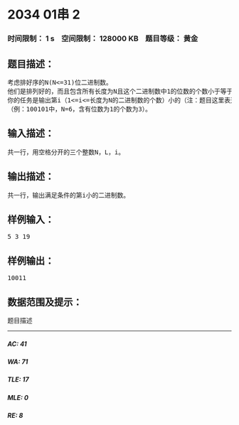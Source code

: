 # 2034 01串 2   
### 时间限制： 1 s&nbsp;&nbsp;&nbsp;&nbsp;空间限制： 128000 KB&nbsp;&nbsp;&nbsp;&nbsp;题目等级： 黄金  
## 题目描述：  

<pre>
考虑排好序的N(N<=31)位二进制数。
他们是排列好的，而且包含所有长度为N且这个二进制数中1的位数的个数小于等于L(L<=N)的数。
你的任务是输出第i（1<=i<=长度为N的二进制数的个数）小的（注：题目这里表述不清，实际是，从最小的往大的数，数到第i个符合条件的，这个意思），长度为N，且1的位数的个数小于等于L的那个二进制数。
（例：100101中，N=6，含有位数为1的个数为3）。
</pre>
  
  
## 输入描述：  

<pre>
共一行，用空格分开的三个整数N，L，i。
</pre>
  
  
## 输出描述：  

<pre>
共一行，输出满足条件的第i小的二进制数。
</pre>
  
  
## 样例输入：  

<pre>
5 3 19
</pre>
  
  
## 样例输出：  

<pre>
10011
</pre>
  
  
## 数据范围及提示：  

<pre>
题目描述
</pre>
  
  
***  

##### AC: 41  
##### WA: 71  
##### TLE: 17  
##### MLE: 0  
##### RE: 8  

